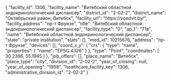 {
    "facility_id": 1306,
    "facility_name": "Витебский областной эндокринологический диспансер",
    "district_id": "2-02-2",
    "district_name": "Октябрьский район, Витебск",
    "facility_url": "https:\/\/voedvit.by\/",
    "facility_address": "пр-т Фрунзе",
    "title": "Витебский областной эндокринологический диспансер",
    "facility_type": "0",
    "ap_1": "71в",
    "name": "Витебский областной эндокринологический диспансер",
    "state": "private institution",
    "stats": [],
    "med_id": 10215676,
    "address": "пр-т Фрунзе",
    "devices": [],
    "coord_x_y": {
        "crs": {
            "type": "name",
            "properties": {
                "name": "EPSG:4326"
            }
        },
        "type": "Point",
        "coordinates": [
            30.2396,
            55.1945
        ]
    },
    "job_offers": [],
    "place_name": "Витебск",
    "place_type": "city",
    "division_id": "2-02-2",
    "year_of_closing": null,
    "year_of_opening": "1958",
    "healthcare_facility_key": 1306,
    "administrative_division_id": "2-02-2"
}
